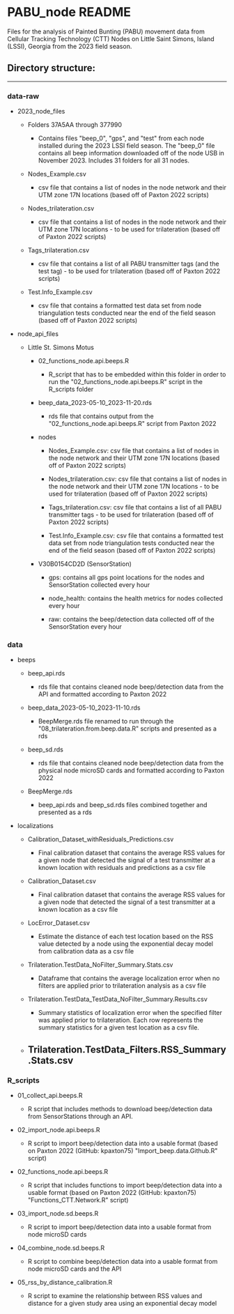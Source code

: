 # PABU_node README
Files for the analysis of Painted Bunting (PABU) movement data from Cellular Tracking Technology (CTT) Nodes on Little Saint Simons, Island (LSSI), Georgia from the 2023 field season.

## Directory structure:

---

### data-raw

* 2023_node_files

  + Folders 37A5AA through 377990
      - Contains files "beep_0", "gps", and "test" from each node installed during the 2023 LSSI field season. The "beep_0" file contains all beep information downloaded off of the node USB in November 2023. Includes 31 folders for all 31 nodes.

  + Nodes_Example.csv
      - csv file that contains a list of nodes in the node network and their UTM zone 17N locations (based off of Paxton 2022 scripts)
  
  + Nodes_trilateration.csv
      - csv file that contains a list of nodes in the node network and their UTM zone 17N locations - to be used for trilateration (based off of Paxton 2022 scripts)
  
  + Tags_trilateration.csv
      - csv file that contains a list of all PABU transmitter tags (and the test tag) - to be used for trilateration (based off of Paxton 2022 scripts)
  
  + Test.Info_Example.csv
      - csv file that contains a formatted test data set from node triangulation tests conducted near the end of the field season (based off of Paxton 2022 scripts)

* node_api_files

  + Little St. Simons Motus
  
      - 02_functions_node.api.beeps.R
          * R_script that has to be embedded within this folder in order to run the "02_functions_node.api.beeps.R" script in the R_scripts folder
      
      - beep_data_2023-05-10_2023-11-20.rds
          * rds file that contains output from the "02_functions_node.api.beeps.R" script from Paxton 2022
      
      - nodes
          * Nodes_Example.csv: csv file that contains a list of nodes in the node network and their UTM zone 17N locations (based off of Paxton 2022 scripts)
          
          * Nodes_trilateration.csv: csv file that contains a list of nodes in the node network and their UTM zone 17N locations - to be used for trilateration (based                   off of Paxton 2022 scripts)
          
          * Tags_trilateration.csv: csv file that contains a list of all PABU transmitter tags - to be used for trilateration (based off of Paxton 2022 scripts)
          
          * Test.Info_Example.csv: csv file that contains a formatted test data set from node triangulation tests conducted near the end of the field season (based                   off of Paxton 2022 scripts)
      
      - V30B0154CD2D (SensorStation)
          * gps: contains all gps point locations for the nodes and SensorStation collected every hour
          
          * node_health: contains the health metrics for nodes collected every hour
          
          * raw: contains the beep/detection data collected off of the SensorStation every hour
  

### data

* beeps

  + beep_api.rds
      - rds file that contains cleaned node beep/detection data from the API and formatted according to Paxton 2022
      
  + beep_data_2023-05-10_2023-11-10.rds
      - BeepMerge.rds file renamed to run through the "08_trilateration.from.beep.data.R" scripts and presented as a rds
      
  + beep_sd.rds
      - rds file that contains cleaned node beep/detection data from the physical node microSD cards and formatted according to Paxton 2022
      
  + BeepMerge.rds
      - beep_api.rds and beep_sd.rds files combined together and presented as a rds

* localizations

  + Calibration_Dataset_withResiduals_Predictions.csv
      - Final calibration dataset that contains the average RSS values for a given node that detected the signal of a test transmitter at a known location with residuals         and predictions as a csv file

  + Calibration_Dataset.csv
      - Final calibration dataset that contains the average RSS values for a given node that detected the signal of a test transmitter at a known location as a csv file
      
  + LocError_Dataset.csv
      - Estimate the distance of each test location based on the RSS value detected by a node using the exponential decay model from calibration data as a csv file

  + Trilateration.TestData_NoFilter_Summary.Stats.csv
      - Dataframe that contains the average localization error when no filters are applied prior to trilateration analysis as a csv file
      
  + Trilateration.TestData_TestData_NoFilter_Summary.Results.csv
      - Summary statistics of localization error when the specified filter was applied prior to trilateration. Each row represents the summary statistics for a given            test location as a csv file.
      
  + Trilateration.TestData_Filters.RSS_Summary.Stats.csv
      - 

### R_scripts

  + 01_collect_api.beeps.R
    - R script that includes methods to download beep/detection data from SensorStations through an API.

  + 02_import_node.api.beeps.R
    - R script to import beep/detection data into a usable format (based on Paxton 2022 (GitHub: kpaxton75) "Import_beep.data.Github.R" script)
    
  + 02_functions_node.api.beeps.R
    - R script that includes functions to import beep/detection data into a usable format (based on Paxton 2022 (GitHub: kpaxton75) "Functions_CTT.Network.R" script)  
  + 03_import_node.sd.beeps.R
    - R script to import beep/detection data into a usable format from node microSD cards 
  
  + 04_combine_node.sd.beeps.R
    - R script to combine beep/detection data into a usable format from node microSD cards and the API

  + 05_rss_by_distance_calibration.R
    - R script to examine the relationship between RSS values and distance for a given study area using an exponential decay model
    